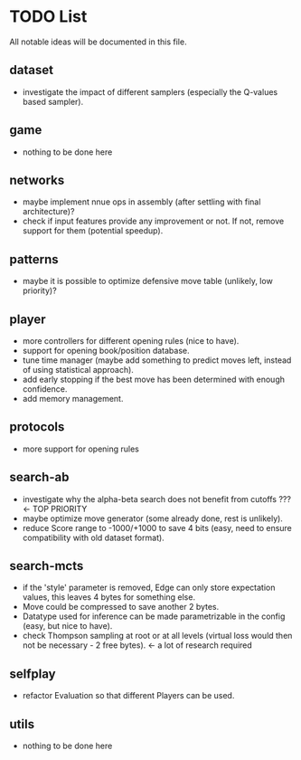 
# TODO List
All notable ideas will be documented in this file.

## dataset
- investigate the impact of different samplers (especially the Q-values based sampler).

## game
- nothing to be done here

## networks
- maybe implement nnue ops in assembly (after settling with final architecture)?
- check if input features provide any improvement or not. If not, remove support for them (potential speedup).

## patterns
- maybe it is possible to optimize defensive move table (unlikely, low priority)?

## player
- more controllers for different opening rules (nice to have).
- support for opening book/position database.
- tune time manager (maybe add something to predict moves left, instead of using statistical approach).
- add early stopping if the best move has been determined with enough confidence.
- add memory management.

## protocols
- more support for opening rules

## search-ab
- investigate why the alpha-beta search does not benefit from cutoffs ??? <- TOP PRIORITY
- maybe optimize move generator (some already done, rest is unlikely).
- reduce Score range to -1000/+1000 to save 4 bits (easy, need to ensure compatibility with old dataset format).

## search-mcts
- if the 'style' parameter is removed, Edge can only store expectation values, this leaves 4 bytes for something else.
- Move could be compressed to save another 2 bytes.
- Datatype used for inference can be made parametrizable in the config (easy, but nice to have).
- check Thompson sampling at root or at all levels (virtual loss would then not be necessary - 2 free bytes). <- a lot of research required

## selfplay
- refactor Evaluation so that different Players can be used.

## utils
- nothing to be done here
